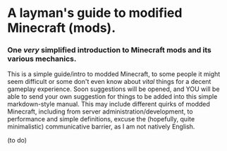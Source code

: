 # A layman's guide to modified Minecraft (mods).
### One ***very*** simplified introduction to Minecraft mods and its various mechanics.

This is a simple guide/intro to modded Minecraft, to some people it might seem difficult or some don't even know about *vital* things for a decent gameplay experience.
Soon suggestions will be opened, and YOU will be able to send your own suggestion for things to be added into this simple markdown-style manual. This may include different quirks of modded Minecraft, including from server administration/development, to performance and simple definitions, excuse the (hopefully, quite minimalistic) communicative barrier, as I am not natively English.

(to do)
